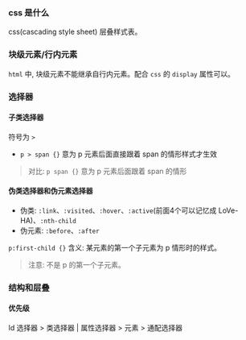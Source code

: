 ### css 是什么

css(cascading style sheet) 层叠样式表。

### 块级元素/行内元素

`html` 中, 块级元素不能继承自行内元素。配合 `css` 的 `display` 属性可以。

### 选择器

#### 子类选择器

符号为 `>`

* `p > span {}` 意为 p 元素后面直接跟着 span 的情形样式才生效

> 对比: `p span {}` 意为 p 元素后面跟着 span 的情形

#### 伪类选择器和伪元素选择器

* 伪类: `:link`、`:visited`、`:hover`、`:active`(前面4个可以记忆成 LoVe-HA)、`:nth-child`
* 伪元素: `:before`、`:after`

`p:first-child {}` 含义: 某元素的第一个子元素为 p 情形时的样式。

> 注意: 不是 p 的第一个子元素。

### 结构和层叠

#### 优先级

Id 选择器 > 类选择器 | 属性选择器 > 元素 > 通配选择器